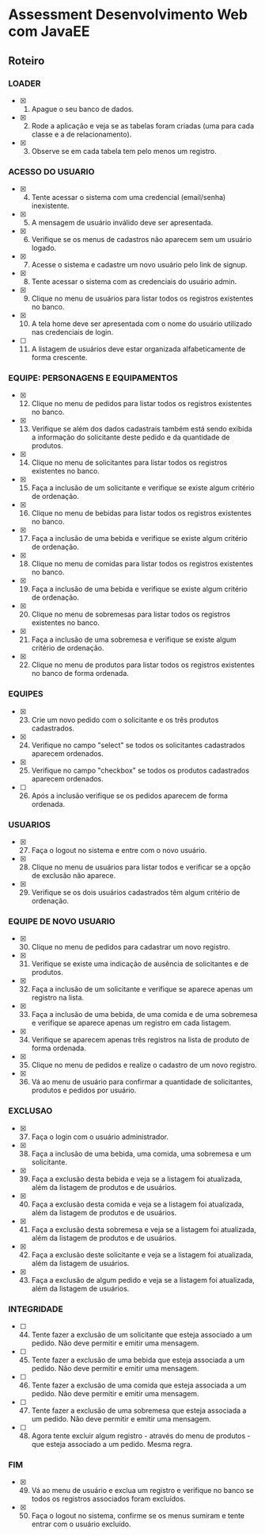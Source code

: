 # Assessment Desenvolvimento Web com JavaEE
## Roteiro

### LOADER
- [x] 1.	Apague o seu banco de dados.
- [x] 2.	Rode a aplicação e veja se as tabelas foram criadas (uma para cada classe e a de relacionamento).
- [x] 3.	Observe se em cada tabela tem pelo menos um registro.
### ACESSO DO USUARIO
- [x] 4.	Tente acessar o sistema com uma credencial (email/senha) inexistente.
- [x] 5.	A mensagem de usuário inválido deve ser apresentada.
- [x] 6.	Verifique se os menus de cadastros não aparecem sem um usuário logado.
- [x] 7.	Acesse o sistema e cadastre um novo usuário pelo link de signup.
- [x] 8.	Tente acessar o sistema com as credenciais do usuário admin.
- [x] 9.	Clique no menu de usuários para listar todos os registros existentes no banco.
- [x] 10.	A tela home deve ser apresentada com o nome do usuário utilizado nas credenciais de login.
- [ ] 11.	A listagem de usuários deve estar organizada alfabeticamente de forma crescente.
### EQUIPE: PERSONAGENS E EQUIPAMENTOS
- [x] 12.	Clique no menu de pedidos para listar todos os registros existentes no banco.
- [x] 13.	Verifique se além dos dados cadastrais também está sendo exibida a informação do solicitante deste pedido e da quantidade de produtos.
- [x] 14.	Clique no menu de solicitantes para listar todos os registros existentes no banco.
- [x] 15.	Faça a inclusão de um solicitante e verifique se existe algum critério de ordenação.
- [x] 16.	Clique no menu de bebidas para listar todos os registros existentes no banco.
- [x] 17.	Faça a inclusão de uma bebida e verifique se existe algum critério de ordenação.
- [x] 18.	Clique no menu de comidas para listar todos os registros existentes no banco.
- [x] 19.	Faça a inclusão de uma bebida e verifique se existe algum critério de ordenação.
- [x] 20.	Clique no menu de sobremesas para listar todos os registros existentes no banco.
- [x] 21.	Faça a inclusão de uma sobremesa e verifique se existe algum critério de ordenação.
- [x] 22.	Clique no menu de produtos para listar todos os registros existentes no banco de forma ordenada.
### EQUIPES
- [x] 23.	Crie um novo pedido com o solicitante e os três produtos cadastrados.
- [x] 24.	Verifique no campo "select" se todos os solicitantes cadastrados aparecem ordenados.
- [x] 25.	Verifique no campo "checkbox" se todos os produtos cadastrados aparecem ordenados.
- [ ] 26.	Após a inclusão verifique se os pedidos aparecem de forma ordenada.
### USUARIOS
- [x] 27.	Faça o logout no sistema e entre com o novo usuário.
- [x] 28.	Clique no menu de usuários para listar todos e verificar se a opção de exclusão não aparece.
- [x] 29.	Verifique se os dois usuários cadastrados têm algum critério de ordenação.
### EQUIPE DE NOVO USUARIO
- [x] 30.	Clique no menu de pedidos para cadastrar um novo registro.
- [x] 31.	Verifique se existe uma indicação de ausência de solicitantes e de produtos.
- [x] 32.	Faça a inclusão de um solicitante e verifique se aparece apenas um registro na lista.
- [x] 33.	Faça a inclusão de uma bebida, de uma comida e de uma sobremesa e verifique se aparece apenas um registro em cada listagem.
- [x] 34.	Verifique se aparecem apenas três registros na lista de produto de forma ordenada.
- [x] 35.	Clique no menu de pedidos e realize o cadastro de um novo registro.
- [x] 36.	Vá ao menu de usuário para confirmar a quantidade de solicitantes, produtos e pedidos por usuário.
### EXCLUSAO
- [x] 37.	Faça o login com o usuário administrador.
- [x] 38.	Faça a inclusão de uma bebida, uma comida, uma sobremesa e um solicitante.
- [x] 39.	Faça a exclusão desta bebida e veja se a listagem foi atualizada, além da listagem de produtos e de usuários.
- [x] 40.	Faça a exclusão desta comida e veja se a listagem foi atualizada, além da listagem de produtos e de usuários.
- [x] 41.	Faça a exclusão desta sobremesa e veja se a listagem foi atualizada, além da listagem de produtos e de usuários.
- [x] 42.	Faça a exclusão deste solicitante e veja se a listagem foi atualizada, além da listagem de usuários.
- [x] 43.	Faça a exclusão de algum pedido e veja se a listagem foi atualizada, além da listagem de usuários.
### INTEGRIDADE
- [ ] 44.	Tente fazer a exclusão de um solicitante que esteja associado a um pedido. Não deve permitir e emitir uma mensagem.
- [ ] 45.	Tente fazer a exclusão de uma bebida que esteja associada a um pedido. Não deve permitir e emitir uma mensagem.
- [ ] 46.	Tente fazer a exclusão de uma comida que esteja associada a um pedido. Não deve permitir e emitir uma mensagem.
- [ ] 47.	Tente fazer a exclusão de uma sobremesa que esteja associada a um pedido. Não deve permitir e emitir uma mensagem.
- [ ] 48.	Agora tente excluir algum registro - através do menu de produtos - que esteja associado a um pedido. Mesma regra.
### FIM
- [x] 49.	Vá ao menu de usuário e exclua um registro e verifique no banco se todos os registros associados foram excluídos.
- [x] 50.	Faça o logout no sistema, confirme se os menus sumiram e tente entrar com o usuário excluído.